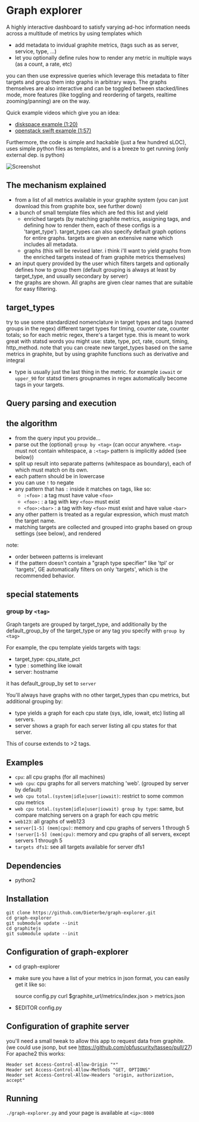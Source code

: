 # Graph explorer

A highly interactive dashboard to satisfy varying ad-hoc information needs across a multitude of metrics by using templates which

* add metadata to invidual graphite metrics, (tags such as as server, service, type, ...)
* let you optionally define rules how to render any metric in multiple ways (as a count, a rate, etc)

you can then use expressive queries which leverage this metadata to filter targets and group them into graphs in arbitrary ways.
The graphs themselves are also interactive and can be toggled between stacked/lines mode, more features (like toggling and reordering of targets, realtime zooming/panning) are on the way.

Quick example videos which give you an idea:

* [diskspace example (1:20)](https://vimeo.com/54906914)
* [openstack swift example (1:57)](https://vimeo.com/54912886)

Furthermore, the code is simple and hackable (just a few hundred sLOC), uses simple python files as templates, and is a breeze to get running (only external dep. is python)

![Screenshot](https://raw.github.com/Dieterbe/graph-explorer/master/screenshot.png)

## The mechanism explained

* from a list of all metrics available in your graphite system (you can just download this from graphite box, see further down)
* a bunch of small template files which are fed this list and yield
  * enriched targets (by matching graphite metrics, assigning tags, and defining how to render them, each of these configs is a 'target_type'). target_types can also specify default graph options for entire graphs.
    targets are given an extensive name which includes all metadata.
  * graphs (this will be revised later. i think i'll want to yield graphs from the enriched targets instead of fram graphite metrics themselves)
* an input query provided by the user which filters targets and optionally defines how to group them (default grouping is always at least by target_type, and usually secondary by server)
* the graphs are shown.  All graphs are given clear names that are suitable for easy filtering.

## target_types

try to use some standardized nomenclature in target types and tags (named groups in the regex)
different target types for timing, counter rate, counter totals;
so for each metric regex, there's a target type. this is meant to work great with statsd
words you might use: state, type, pct, rate, count, timing, http_method.
note that you can create new target_types based on the same metrics in graphite, but by using
graphite functions such as derivative and integral

* type is usually just the last thing in the metric. for example `iowait` or `upper_90` for statsd timers
groupnames in regex automatically become tags in your targets.

## Query parsing and execution

## the algorithm

* from the query input you provide...
* parse out the (optional) `group by <tag>` (can occur anywhere. `<tag>` must not contain whitespace, a `:<tag>` pattern is implicitly added (see below))
* split up result into separate patterns (whitespace as boundary), each of which must match on its own.
* each pattern should be in lowercase
* you can use `!` to negate
* any pattern that has `:` inside it matches on tags, like so:
  * `:<foo>`      : a tag must have value `<foo>`
  * `<foo>:`      : a tag with key `<foo>` must exist
  * `<foo>:<bar>` : a tag with key `<foo>` must exist and have value `<bar>`
* any other pattern is treated as a regular expression, which must match the target name.
* matching targets are collected and grouped into graphs based on group settings (see below), and rendered

note:

* order between patterns is irrelevant
* if the pattern doesn't contain a "graph type specifier" like 'tpl' or 'targets', GE automatically filters on only 'targets', which is the recommended behavior.

## special statements

### group by `<tag>`

Graph targets are grouped by target_type, and additionally by the default_group_by of the target_type or any tag you specify with `group by <tag>`

For example, the cpu template yields targets with tags:

* target_type: cpu_state_pct
* type : something like iowait
* server: hostname

it has default_group_by set to `server`

You'll always have graphs with no other target_types than cpu metrics,
but additional grouping by:

* type yields a graph for each cpu state (sys, idle, iowait, etc) listing all servers.
* server shows a graph for each server listing all cpu states for that server.

This of course extends to >2 tags.

## Examples

* `cpu`: all cpu graphs (for all machines)
* `web cpu`: cpu graphs for all servers matching 'web'. (grouped by server by default)
* `web cpu total.(system|idle|user|iowait)`: restrict to some common cpu metrics
* `web cpu total.(system|idle|user|iowait) group by type`: same, but compare matching servers on a graph for each cpu metric
* `web123`: all graphs of web123
* `server[1-5] (mem|cpu)`: memory and cpu graphs of servers 1 through 5
* `!server[1-5] (mem|cpu)`: memory and cpu graphs of all servers, except servers 1 through 5
* `targets dfs1`: see all targets available for server dfs1

## Dependencies

* python2

## Installation

```
git clone https://github.com/Dieterbe/graph-explorer.git
cd graph-explorer
git submodule update --init
cd graphitejs
git submodule update --init
```

## Configuration of graph-explorer

* cd graph-explorer
* make sure you have a list of your metrics in json format, you can easily get it like so:

    source config.py
    curl $graphite_url/metrics/index.json > metrics.json

* $EDITOR config.py

## Configuration of graphite server

you'll need a small tweak to allow this app to request data from graphite. (we could use jsonp, but see https://github.com/obfuscurity/tasseo/pull/27)
For apache2 this works:

    Header set Access-Control-Allow-Origin "*"
    Header set Access-Control-Allow-Methods "GET, OPTIONS"
    Header set Access-Control-Allow-Headers "origin, authorization, accept"

## Running

`./graph-explorer.py` and your page is available at `<ip>:8080`

